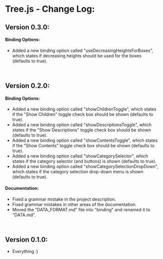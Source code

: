 # Tree.js - Change Log:

## Version 0.3.0:

#### **Binding Options:**
- Added a new binding option called "useDecreasingHeightsForBoxes", which states if decreasing heights should be used for the boxes (defaults to true).

<br>


## Version 0.2.0:

#### **Binding Options:**
- Added a new binding option called "showChildrenToggle", which states if the "Show Children" toggle check box should be shown (defaults to true).
- Added a new binding option called "showDescriptionsToggle", which states if the "Show Descriptions" toggle check box should be shown (defaults to true).
- Added a new binding option called "showContentsToggle", which states if the "Show Contents" toggle check box should be shown (defaults to true).
- Added a new binding option called "showCategorySelector", which states if the category selector (and buttons) is shown (defaults to true).
- Added a new binding option called "showCategorySelectionDropDown", which states if the category selection drop-down menu is shown (defaults to true).

#### **Documentation:**
- Fixed a grammar mistake in the project description.
- Fixed grammar mistakes in other areas of the documentation.
- Moved the "DATA_FORMAT.md" file into "binding" and renamed it to "DATA.md".

<br>


## Version 0.1.0:
- Everything :)